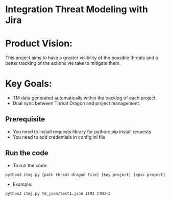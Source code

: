 # Integration Threat Modeling with Jira

# Product Vision:
This project aims to have a greater visibility of the possible threats and a better tracking of the actions we take to mitigate them.

# Key Goals:

- TM data generated automatically within the backlog of each project.
- Dual sync between Threat Dragon and project management.

## Prerequisite

- You need to install requests library for python: pip install requests
- You need to add credentials in config.ini file

## Run the code

- To run the code:

`python3 itmj.py [path threat dragon file] [key project] [epic project]`

- Example:

`python3 itmj.py td_json/test1.json ITMJ ITMJ-2`
